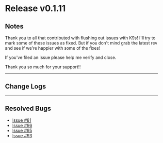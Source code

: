 # Release v0.1.11

## Notes

Thank you to all that contributed with flushing out issues with K9s! I'll try
to mark some of these issues as fixed. But if you don't mind grab the latest
rev and see if we're happier with some of the fixes!

If you've filed an issue please help me verify and close.

Thank you so much for your support!!

---

## Change Logs

---

## Resolved Bugs

* [Issue #81](https://github.com/kswapd/k13s/issues/81)
* [Issue #96](https://github.com/kswapd/k13s/issues/96)
* [Issue #95](https://github.com/kswapd/k13s/issues/95)
* [Issue #93](https://github.com/kswapd/k13s/issues/93)
